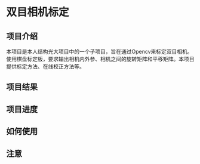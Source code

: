 # 双目相机标定

## 项目介绍

本项目是本人结构光大项目中的一个子项目，旨在通过Opencv来标定双目相机。使用棋盘标定板，要求输出相机内外参、相机之间的旋转矩阵和平移矩阵。本项目提供标定方法、在线校正方法等。

## 项目结果

## 项目进度

## 如何使用

## 注意
